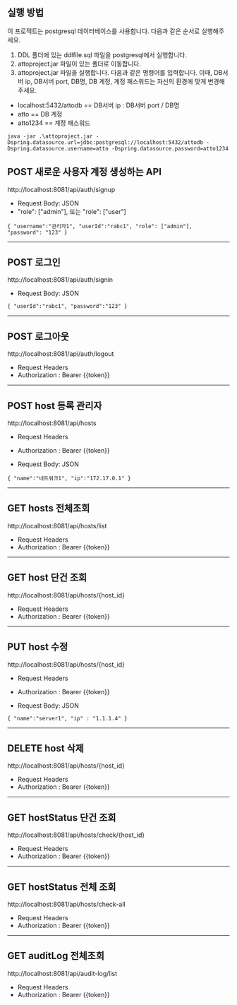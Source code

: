 ## 실행 방법

이 프로젝트는 postgresql 데이터베이스를 사용합니다. 다음과 같은 순서로 실행해주세요.

1. DDL 폴더에 있는 ddlfile.sql 파일을 postgresql에서 실행합니다.
2. attoproject.jar 파일이 있는 폴더로 이동합니다.
3. attoproject.jar 파일을 실행합니다. 다음과 같은 명령어를 입력합니다. 이때, DB서버 ip, DB서버 port, DB명, DB 계정, 계정 패스워드는 자신의 환경에 맞게 변경해주세요.

- localhost:5432/attodb  == DB서버 ip : DB서버 port / DB명 
- atto == DB 계정 
- atto1234 == 계정 패스워드

`java -jar .\attoproject.jar -Dspring.datasource.url=jdbc:postgresql://localhost:5432/attodb -Dspring.datasource.username=atto -Dspring.datasource.password=atto1234`

## POST 새로운 사용자 계정 생성하는 API

http://localhost:8081/api/auth/signup

- Request Body: JSON
- "role": ["admin"], 또는 "role": ["user"]

`{
"username":"관리자1",
"userId":"rabc1",
"role": ["admin"],
"password": "123"
}`


---
## POST 로그인
http://localhost:8081/api/auth/signin

- Request Body: JSON

`{
    "userId":"rabc1",
    "password":"123"
}`

----
## POST 로그아웃

http://localhost:8081/api/auth/logout
- Request Headers
- Authorization : Bearer {{token}}

----
## POST host 등록 관리자

http://localhost:8081/api/hosts


- Request Headers
- Authorization : Bearer {{token}}


-  Request Body: JSON

`{
    "name":"네트워크1",
    "ip":"172.17.0.1"
}`

---
## GET hosts 전체조회
http://localhost:8081/api/hosts/list


- Request Headers
- Authorization : Bearer {{token}}

---
## GET host 단건 조회
http://localhost:8081/api/hosts/{host_id}

- Request Headers
- Authorization : Bearer {{token}}

---

## PUT host 수정
http://localhost:8081/api/hosts/{host_id}

- Request Headers
- Authorization : Bearer {{token}}


- Request Body: JSON

`{
"name":"server1",
"ip" : "1.1.1.4"
}`

---

## DELETE host 삭제
http://localhost:8081/api/hosts/{host_id}


- Request Headers
- Authorization : Bearer {{token}}

---

## GET hostStatus 단건 조회
http://localhost:8081/api/hosts/check/{host_id}

- Request Headers
- Authorization : Bearer {{token}}

---

## GET hostStatus 전체 조회
http://localhost:8081/api/hosts/check-all

- Request Headers
- Authorization : Bearer {{token}}

---

## GET auditLog 전체조회
http://localhost:8081/api/audit-log/list

- Request Headers
- Authorization : Bearer {{token}}
